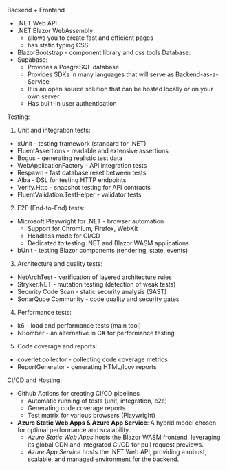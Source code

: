 Backend + Frontend
- .NET Web API
- .NET Blazor WebAssembly:
  - allows you to create fast and efficient pages
  - has static typing
CSS:
- BlazorBootstrap - component library and css tools
Database:
- Supabase:
  - Provides a PosgreSQL database
  - Provides SDKs in many languages ​​that will serve as Backend-as-a-Service
  - It is an open source solution that can be hosted locally or on your own server
  - Has built-in user authentication

Testing:
1) Unit and integration tests:
  - xUnit - testing framework (standard for .NET)
  - FluentAssertions - readable and extensive assertions
  - Bogus - generating realistic test data
  - WebApplicationFactory - API integration tests
  - Respawn - fast database reset between tests
  - Alba - DSL for testing HTTP endpoints
  - Verify.Http - snapshot testing for API contracts
  - FluentValidation.TestHelper - validator tests

2) E2E (End-to-End) tests:
  - Microsoft Playwright for .NET - browser automation
    - Support for Chromium, Firefox, WebKit
    - Headless mode for CI/CD
    - Dedicated to testing .NET and Blazor WASM applications
  - bUnit - testing Blazor components (rendering, state, events)

3) Architecture and quality tests:
  - NetArchTest - verification of layered architecture rules
  - Stryker.NET - mutation testing (detection of weak tests)
  - Security Code Scan - static security analysis (SAST)
  - SonarQube Community - code quality and security gates

4) Performance tests:
  - k6 - load and performance tests (main tool)
  - NBomber - an alternative in C# for performance testing

5) Code coverage and reports:
  - coverlet.collector - collecting code coverage metrics
  - ReportGenerator - generating HTML/lcov reports

CI/CD and Hosting:
- Github Actions for creating CI/CD pipelines
  - Automatic running of tests (unit, integration, e2e)
  - Generating code coverage reports
  - Test matrix for various browsers (Playwright)
- **Azure Static Web Apps & Azure App Service**: A hybrid model chosen for optimal performance and scalability.
  - *Azure Static Web Apps* hosts the Blazor WASM frontend, leveraging its global CDN and integrated CI/CD for pull request previews.
  - *Azure App Service* hosts the .NET Web API, providing a robust, scalable, and managed environment for the backend.